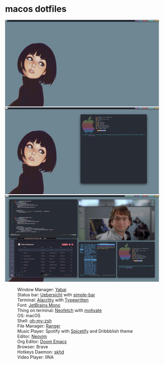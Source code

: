 # macos dotfiles
<img src="https://github.com/derpalot/macos-dotfiles/blob/main/ScreenShotOne.png" alt="Screenshot One" />
<img src="https://github.com/derpalot/macos-dotfiles/blob/main/ScreenShotTwo.png" alt="Screenshot Two" />
<img src="https://github.com/derpalot/macos-dotfiles/blob/main/ScreenShotThree.png" alt="Screenshot Three" />
<dl>
  <dd>Window Manager: <a href="https://github.com/koekeishiya/yabai">Yabai</a></dd>
  <dd>Status bar: <a href="https://github.com/felixhageloh/ueberesicht">Uebersicht</a> with <a href="https://github.com//Jean_Tinland/simple-bar">simple-bar</a></dd>
  <dd>Terminal: <a href="https://github.com/alacritty/alacritty">Alacritty</a> with <a href="https://github.com/reobin/typewritten">Typewritten</a></dd>
  <dd>Font: <a href="https://www.jetbrains.com/lp/mono/">JetBrains Mono</a></dd>
  <dd>Thing on terminal: <a href="https://github.com/dylanaraps/neofetch">Neofetch</a> with <a href="https://github.com/mubaris/motivate">motivate</a></dd>
  <dd>OS: macOS</dd>
  <dd>Shell: <a href="https://github.com/ohmyzsh/ohmyzsh">oh-my-zsh</a></d>
  <dd>File Manager: <a href="https://github.com/ranger/ranger">Ranger</a></d>
  <dd>Music Player: Spotify with <a href="https://githuub.com/hhanhas/spicetify-cli">Spicetify</a> and Dribbblish theme</dd>
  <dd>Editor: <a href="https://github.com/neovim/neovim">Neovim</a></dd>
  <dd>Org Editor: <a  href="https:github.com/hlissner/doom-emacs">Doom Emacs</a></dd>
  <dd>Browser: Brave</dd>
  <dd>Hotkeys Daemon: <a href="https://github.com/koekeishiya/skhd">skhd</a></dd>
  <dd>Video Player: IINA</dd>
</dl>
